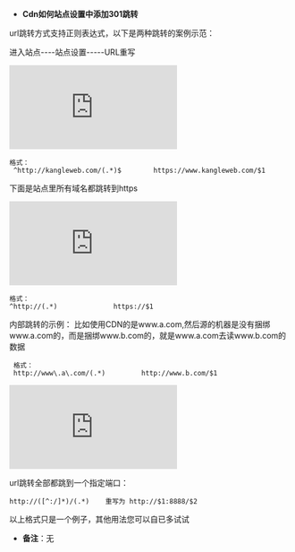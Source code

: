 -  **Cdn如何站点设置中添加301跳转**

url跳转方式支持正则表达式，以下是两种跳转的案例示范：

进入站点----站点设置-----URL重写

![](http://54.151.143.251:4999/server/index.php?s=/api/attachment/visitFile/sign/6e39f567ac3fd565ddd78644c948f3c7)

```
格式：
 ^http://kangleweb.com/(.*)$        https://www.kangleweb.com/$1
```
下面是站点里所有域名都跳转到https

![](http://54.151.143.251:4999/server/index.php?s=/api/attachment/visitFile/sign/e76383071ed1367c30628d39a2bcb09c)

```
格式：
^http://(.*)              https://$1
```
内部跳转的示例：
比如使用CDN的是www.a.com,然后源的机器是没有捆绑www.a.com的，而是捆绑www.b.com的，就是www.a.com去读www.b.com的数据

```
 格式： 
 http://www\.a\.com/(.*)         http://www.b.com/$1
```

![](http://54.151.143.251:4999/server/index.php?s=/api/attachment/visitFile/sign/fbeeb096c392b89ffc7b4e29f9793e11)

url跳转全部都跳到一个指定端口：

```
http://([^:/]*)/(.*)    重写为 http://$1:8888/$2
```
以上格式只是一个例子，其他用法您可以自已多试试

- **备注**：无
